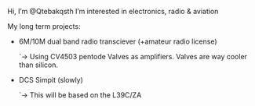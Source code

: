 Hi, I’m @Qtebakqsth
I’m interested in electronics, radio & aviation

My long term projects:
- 6M/10M dual band radio transciever (+amateur radio license) 

   `-> Using CV4503 pentode Valves as amplifiers. Valves are way cooler than silicon.
  
- DCS Simpit (slowly)

    `-> This will be based on the L39C/ZA
